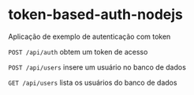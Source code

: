 # token-based-auth-nodejs
Aplicação de exemplo de autenticação com token

`POST /api/auth` obtem um token de acesso

`POST /api/users` insere um usuário no banco de dados

`GET /api/users` lista os usuários do banco de dados

